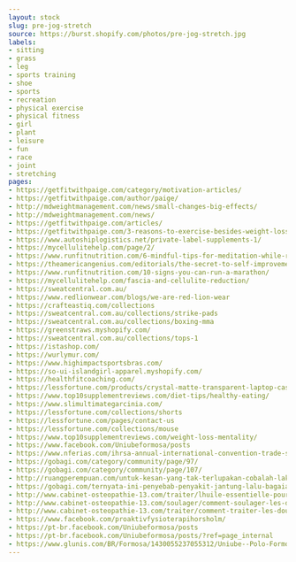 ```yaml
---
layout: stock
slug: pre-jog-stretch
source: https://burst.shopify.com/photos/pre-jog-stretch.jpg
labels:
- sitting
- grass
- leg
- sports training
- shoe
- sports
- recreation
- physical exercise
- physical fitness
- girl
- plant
- leisure
- fun
- race
- joint
- stretching
pages:
- https://getfitwithpaige.com/category/motivation-articles/
- https://getfitwithpaige.com/author/paige/
- http://mdweightmanagement.com/news/small-changes-big-effects/
- http://mdweightmanagement.com/news/
- https://getfitwithpaige.com/articles/
- https://getfitwithpaige.com/3-reasons-to-exercise-besides-weight-loss/
- https://www.autoshiplogistics.net/private-label-supplements-1/
- https://mycellulitehelp.com/page/2/
- https://www.runfitnutrition.com/6-mindful-tips-for-meditation-while-running/
- https://theamericangenius.com/editorials/the-secret-to-self-improvement-isnt-always-about-improvements/
- https://www.runfitnutrition.com/10-signs-you-can-run-a-marathon/
- https://mycellulitehelp.com/fascia-and-cellulite-reduction/
- https://sweatcentral.com.au/
- https://www.redlionwear.com/blogs/we-are-red-lion-wear
- https://crafteastiq.com/collections
- https://sweatcentral.com.au/collections/strike-pads
- https://sweatcentral.com.au/collections/boxing-mma
- https://greenstraws.myshopify.com/
- https://sweatcentral.com.au/collections/tops-1
- https://istashop.com/
- https://wurlymur.com/
- https://www.highimpactsportsbras.com/
- https://so-ui-islandgirl-apparel.myshopify.com/
- https://healthfitcoaching.com/
- https://lessfortune.com/products/crystal-matte-transparent-laptop-case-cover-for-macbook-air-13-12-11-15-pro-retina-13-3-15-4-for-carcasa-macbook-pro-13-case
- https://www.top10supplementreviews.com/diet-tips/healthy-eating/
- https://www.slimultimategarcinia.com/
- https://lessfortune.com/collections/shorts
- https://lessfortune.com/pages/contact-us
- https://lessfortune.com/collections/mouse
- https://www.top10supplementreviews.com/weight-loss-mentality/
- https://www.facebook.com/Uniubeformosa/posts
- https://www.nferias.com/ihrsa-annual-international-convention-trade-show/
- https://gobagi.com/category/community/page/97/
- https://gobagi.com/category/community/page/107/
- http://ruangperempuan.com/untuk-kesan-yang-tak-terlupakan-cobalah-lakoni-hal-ini-dengan-sahabat-kesayangan/
- https://gobagi.com/ternyata-ini-penyebab-penyakit-jantung-lalu-bagaiamana-cara-pencegahannya/
- http://www.cabinet-osteopathie-13.com/traiter/lhuile-essentielle-pour-lutter-contre-les-douleurs-musculaires
- http://www.cabinet-osteopathie-13.com/soulager/comment-soulager-les-douleurs-musculaires
- http://www.cabinet-osteopathie-13.com/traiter/comment-traiter-les-douleurs-articulaires-et-musculaires
- https://www.facebook.com/proaktivfysioterapihorsholm/
- https://pt-br.facebook.com/Uniubeformosa/posts
- https://pt-br.facebook.com/Uniubeformosa/posts/?ref=page_internal
- https://www.glunis.com/BR/Formosa/1430055237055312/Uniube--Polo-Formosa
---
```

